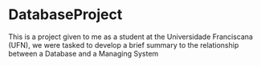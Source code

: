 # DatabaseProject

This is a project given to me as a student at the Universidade Franciscana (UFN), we were tasked to develop a brief summary to the relationship between a Database and a Managing System
